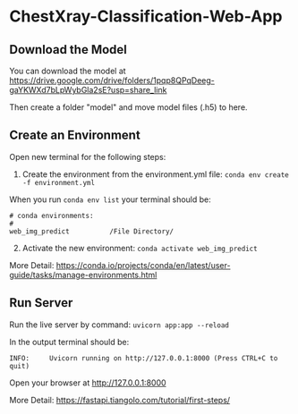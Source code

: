 # ChestXray-Classification-Web-App

## Download the Model
You can download the model at https://drive.google.com/drive/folders/1pqp8QPqDeeg-gaYKWXd7bLpWybGla2sE?usp=share_link

Then create a folder "model" and move model files (.h5) to here.

## Create an Environment
Open new terminal for the following steps:
1. Create the environment from the environment.yml file: ``` conda env create -f environment.yml ```

When you run ``` conda env list ``` your terminal should be:
```
# conda environments:
#
web_img_predict          /File Directory/
```

2. Activate the new environment: ``` conda activate web_img_predict ```

More Detail: https://conda.io/projects/conda/en/latest/user-guide/tasks/manage-environments.html

## Run Server
Run the live server by command:
``` uvicorn app:app --reload ```

In the output terminal should be:

``` INFO:     Uvicorn running on http://127.0.0.1:8000 (Press CTRL+C to quit) ```

Open your browser at http://127.0.0.1:8000

More Detail: https://fastapi.tiangolo.com/tutorial/first-steps/
